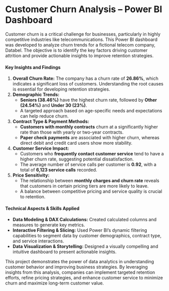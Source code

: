 # Customer Churn Analysis – Power BI Dashboard  

Customer churn is a critical challenge for businesses, particularly in highly competitive industries like telecommunications. This Power BI dashboard was developed to analyze churn trends for a fictional telecom company, Databel. The objective is to identify the key factors driving customer attrition and provide actionable insights to improve retention strategies.  

#### **Key Insights and Findings**  
1. **Overall Churn Rate:** The company has a churn rate of **26.86%**, which indicates a significant loss of customers. Understanding the root causes is essential for developing retention strategies.  
2. **Demographic Trends:**  
   - **Seniors (38.46%)** have the highest churn rate, followed by **Other (24.54%)** and **Under 30 (23%)**.  
   - A targeted approach based on age-specific needs and expectations can help reduce churn.  
3. **Contract Type & Payment Methods:**  
   - **Customers with monthly contracts** churn at a significantly higher rate than those with yearly or two-year contracts.  
   - **Paper check payments** are associated with higher churn, whereas direct debit and credit card users show more stability.  
4. **Customer Service Impact:**  
   - Customers who **frequently contact customer service** tend to have a higher churn rate, suggesting potential dissatisfaction.  
   - The average number of service calls per customer is **0.92**, with a total of **6,123 service calls** recorded.  
5. **Price Sensitivity:**  
   - The relationship between **monthly charges and churn rate** reveals that customers in certain pricing tiers are more likely to leave.  
   - A balance between competitive pricing and service quality is crucial to retention.  

#### **Technical Aspects & Skills Applied**  
- **Data Modeling & DAX Calculations:** Created calculated columns and measures to generate key metrics.  
- **Interactive Filtering & Slicing:** Used Power BI’s dynamic filtering capabilities to segment data by customer demographics, contract type, and service interactions.  
- **Data Visualization & Storytelling:** Designed a visually compelling and intuitive dashboard to present actionable insights.  

This project demonstrates the power of data analytics in understanding customer behavior and improving business strategies. By leveraging insights from this analysis, companies can implement targeted retention efforts, refine pricing strategies, and enhance customer service to minimize churn and maximize long-term customer value.
